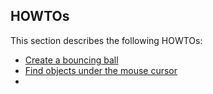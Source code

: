 ## HOWTOs

This section describes the following HOWTOs:

* [Create a bouncing ball](how-to-create-a-bouncing-ball.md)
* [Find objects under the mouse cursor](how-to-find-objects-under-the-mouse-cursor.md)
* 